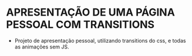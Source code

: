 # APRESENTAÇÃO DE UMA PÁGINA PESSOAL COM TRANSITIONS

 * Projeto de apresentação pessoal, utilizando transitions do css, e todas as animações sem JS.

